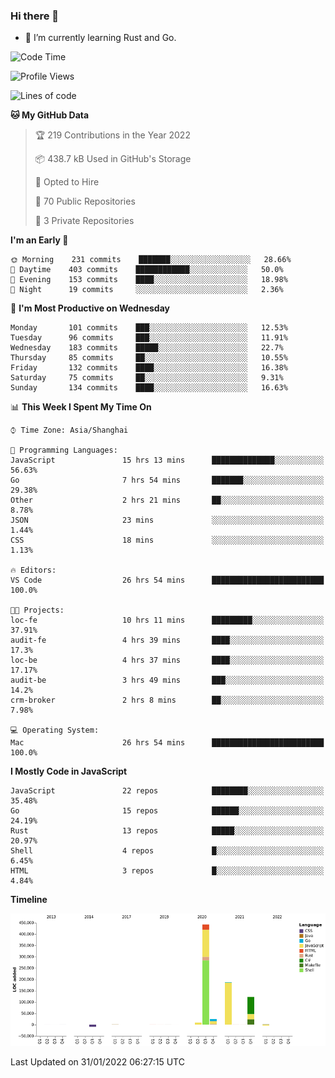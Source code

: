 ### Hi there 👋

- 🌱 I’m currently learning Rust and Go.

<!--START_SECTION:waka-->
![Code Time](http://img.shields.io/badge/Code%20Time-180%20hrs%2048%20mins-blue)

![Profile Views](http://img.shields.io/badge/Profile%20Views-1-blue)

![Lines of code](https://img.shields.io/badge/From%20Hello%20World%20I%27ve%20Written-781%20Thousand%20lines%20of%20code-blue)

**🐱 My GitHub Data** 

> 🏆 219 Contributions in the Year 2022
 > 
> 📦 438.7 kB Used in GitHub's Storage 
 > 
> 💼 Opted to Hire
 > 
> 📜 70 Public Repositories 
 > 
> 🔑 3 Private Repositories  
 > 
**I'm an Early 🐤** 

```text
🌞 Morning    231 commits    ███████░░░░░░░░░░░░░░░░░░   28.66% 
🌆 Daytime    403 commits    ████████████░░░░░░░░░░░░░   50.0% 
🌃 Evening    153 commits    ████░░░░░░░░░░░░░░░░░░░░░   18.98% 
🌙 Night      19 commits     ░░░░░░░░░░░░░░░░░░░░░░░░░   2.36%

```
📅 **I'm Most Productive on Wednesday** 

```text
Monday       101 commits    ███░░░░░░░░░░░░░░░░░░░░░░   12.53% 
Tuesday      96 commits     ███░░░░░░░░░░░░░░░░░░░░░░   11.91% 
Wednesday    183 commits    █████░░░░░░░░░░░░░░░░░░░░   22.7% 
Thursday     85 commits     ██░░░░░░░░░░░░░░░░░░░░░░░   10.55% 
Friday       132 commits    ████░░░░░░░░░░░░░░░░░░░░░   16.38% 
Saturday     75 commits     ██░░░░░░░░░░░░░░░░░░░░░░░   9.31% 
Sunday       134 commits    ████░░░░░░░░░░░░░░░░░░░░░   16.63%

```


📊 **This Week I Spent My Time On** 

```text
⌚︎ Time Zone: Asia/Shanghai

💬 Programming Languages: 
JavaScript               15 hrs 13 mins      ██████████████░░░░░░░░░░░   56.63% 
Go                       7 hrs 54 mins       ███████░░░░░░░░░░░░░░░░░░   29.38% 
Other                    2 hrs 21 mins       ██░░░░░░░░░░░░░░░░░░░░░░░   8.78% 
JSON                     23 mins             ░░░░░░░░░░░░░░░░░░░░░░░░░   1.44% 
CSS                      18 mins             ░░░░░░░░░░░░░░░░░░░░░░░░░   1.13%

🔥 Editors: 
VS Code                  26 hrs 54 mins      █████████████████████████   100.0%

🐱‍💻 Projects: 
loc-fe                   10 hrs 11 mins      █████████░░░░░░░░░░░░░░░░   37.91% 
audit-fe                 4 hrs 39 mins       ████░░░░░░░░░░░░░░░░░░░░░   17.3% 
loc-be                   4 hrs 37 mins       ████░░░░░░░░░░░░░░░░░░░░░   17.17% 
audit-be                 3 hrs 49 mins       ███░░░░░░░░░░░░░░░░░░░░░░   14.2% 
crm-broker               2 hrs 8 mins        ██░░░░░░░░░░░░░░░░░░░░░░░   7.98%

💻 Operating System: 
Mac                      26 hrs 54 mins      █████████████████████████   100.0%

```

**I Mostly Code in JavaScript** 

```text
JavaScript               22 repos            ████████░░░░░░░░░░░░░░░░░   35.48% 
Go                       15 repos            ██████░░░░░░░░░░░░░░░░░░░   24.19% 
Rust                     13 repos            █████░░░░░░░░░░░░░░░░░░░░   20.97% 
Shell                    4 repos             █░░░░░░░░░░░░░░░░░░░░░░░░   6.45% 
HTML                     3 repos             █░░░░░░░░░░░░░░░░░░░░░░░░   4.84%

```


**Timeline**

![Chart not found](https://raw.githubusercontent.com/elton/elton/main/charts/bar_graph.png) 


 Last Updated on 31/01/2022 06:27:15 UTC
<!--END_SECTION:waka-->

<!--
**elton/elton** is a ✨ _special_ ✨ repository because its `README.md` (this file) appears on your GitHub profile.

Here are some ideas to get you started:

- 🔭 I’m currently working on ...
- 🌱 I’m currently learning ...
- 👯 I’m looking to collaborate on ...
- 🤔 I’m looking for help with ...
- 💬 Ask me about ...
- 📫 How to reach me: ...
- 😄 Pronouns: ...
- ⚡ Fun fact: ...
-->
